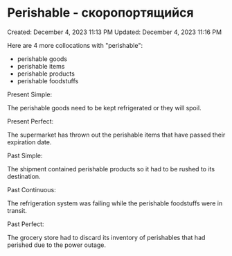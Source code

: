
# Perishable - скоропортящийся

Created: December 4, 2023 11:13 PM
Updated: December 4, 2023 11:16 PM

Here are 4 more collocations with "perishable":

- perishable goods
- perishable items
- perishable products
- perishable foodstuffs

Present Simple:

The perishable goods need to be kept refrigerated or they will spoil.

Present Perfect:

The supermarket has thrown out the perishable items that have passed their expiration date.

Past Simple:

The shipment contained perishable products so it had to be rushed to its destination.

Past Continuous:

The refrigeration system was failing while the perishable foodstuffs were in transit.

Past Perfect:

The grocery store had to discard its inventory of perishables that had perished due to the power outage.